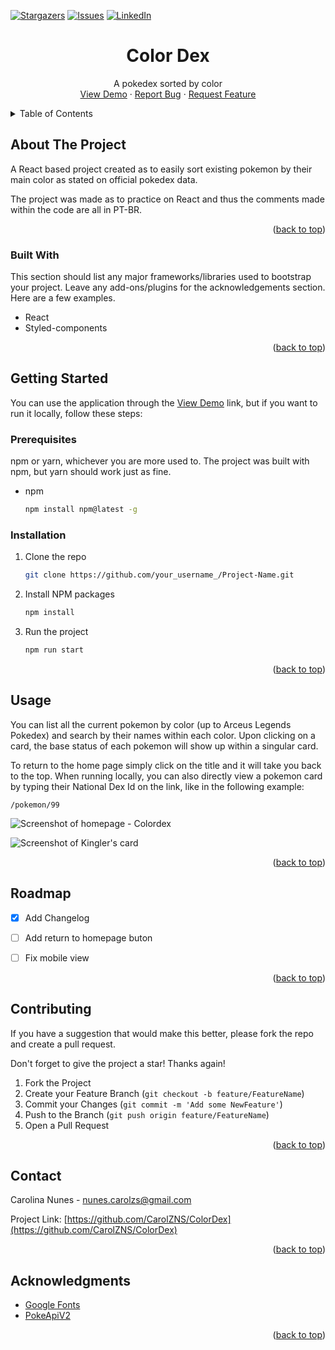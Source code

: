 <a name="readme-top"></a>


[![Stargazers][stars-shield]][stars-url]
[![Issues][issues-shield]][issues-url]
[![LinkedIn][linkedin-shield]][linkedin-url]

<!-- PROJECT LOGO -->
<div align="center">
  <h1 align="center">Color Dex</h1>

  <p align="center">
    A pokedex sorted by color
    <br/>
    <a href="https://tangerine-fox-714b51.netlify.app">View Demo</a>
    ·
    <a href="https://github.com/CarolZNS/ColorDex/issues">Report Bug</a>
    ·
    <a href="https://github.com/CarolZNS/ColorDex/issues">Request Feature</a>
  </p>
</div>



<!-- TABLE OF CONTENTS -->
<details>
  <summary>Table of Contents</summary>
  <ol>
    <li>
      <a href="#about-the-project">About The Project</a>
      <ul>
        <li><a href="#built-with">Built With</a></li>
      </ul>
    </li>
    <li>
      <a href="#getting-started">Getting Started</a>
      <ul>
        <li><a href="#prerequisites">Prerequisites</a></li>
        <li><a href="#installation">Installation</a></li>
      </ul>
    </li>
    <li><a href="#usage">Usage</a></li>
    <li><a href="#roadmap">Roadmap</a></li>
    <li><a href="#contact">Contact</a></li>
  </ol>
</details>



<!-- ABOUT THE PROJECT -->
## About The Project

A React based project created as to easily sort existing pokemon by their main color as stated on official pokedex data.

The project was made as to practice on React and thus the comments made within the code are all in PT-BR.

<p align="right">(<a href="#readme-top">back to top</a>)</p>



### Built With

This section should list any major frameworks/libraries used to bootstrap your project. Leave any add-ons/plugins for the acknowledgements section. Here are a few examples.

* React
* Styled-components

<p align="right">(<a href="#readme-top">back to top</a>)</p>



<!-- GETTING STARTED -->
## Getting Started

You can use the application through the <a href="https://tangerine-fox-714b51.netlify.app">View Demo</a> link, but if you want to run it locally, follow these steps:

### Prerequisites

npm or yarn, whichever you are more used to. The project was built with npm, but yarn should work just as fine.
* npm
  ```sh
  npm install npm@latest -g
  ```

### Installation


1. Clone the repo
   ```sh
   git clone https://github.com/your_username_/Project-Name.git
   ```
2. Install NPM packages
   ```sh
   npm install
   ```
3. Run the project
   ```sh
   npm run start
   ```

<p align="right">(<a href="#readme-top">back to top</a>)</p>



<!-- USAGE EXAMPLES -->
## Usage

You can list all the current pokemon by color (up to Arceus Legends Pokedex) and search by their names within each color. Upon clicking on a card, the base status of each pokemon will show up within a singular card.

To return to the home page simply click on the title and it will take you back to the top.
When running locally, you can also directly view a pokemon card by typing their National Dex Id on the link, like in the following example:

`/pokemon/99`

![Screenshot of homepage - Colordex](https://user-images.githubusercontent.com/105663173/204055308-ab754848-2ca8-4dd5-9f2b-7762884d2c74.png)

![Screenshot of Kingler's card](https://user-images.githubusercontent.com/105663173/204055368-e75e44be-2a78-4bc4-b79f-70e8470d0661.png)
<p align="right">(<a href="#readme-top">back to top</a>)</p>



<!-- ROADMAP -->
## Roadmap

- [x] Add Changelog
- [ ] Add return to homepage buton
- [ ] Fix mobile view



<p align="right">(<a href="#readme-top">back to top</a>)</p>



<!-- CONTRIBUTING -->
## Contributing


If you have a suggestion that would make this better, please fork the repo and create a pull request.

Don't forget to give the project a star! Thanks again!

1. Fork the Project
2. Create your Feature Branch (`git checkout -b feature/FeatureName`)
3. Commit your Changes (`git commit -m 'Add some NewFeature'`)
4. Push to the Branch (`git push origin feature/FeatureName`)
5. Open a Pull Request

<p align="right">(<a href="#readme-top">back to top</a>)</p>



<!-- CONTACT -->
## Contact

Carolina Nunes - nunes.carolzs@gmail.com

Project Link: [https://github.com/CarolZNS/ColorDex](https://github.com/CarolZNS/ColorDex)

<p align="right">(<a href="#readme-top">back to top</a>)</p>



<!-- ACKNOWLEDGMENTS -->
## Acknowledgments

* [Google Fonts](https://fonts.google.com)
* [PokeApiV2](https://pokeapi.co)


<p align="right">(<a href="#readme-top">back to top</a>)</p>



<!-- MARKDOWN LINKS & IMAGES -->
<!-- https://www.markdownguide.org/basic-syntax/#reference-style-links -->
[forks-shield]: https://img.shields.io/github/forks/CarolZNS/ColorDex.svg?style=for-the-badge
[forks-url]: https://github.com/CarolZNS/ColorDex/network/members
[stars-shield]: https://img.shields.io/github/stars/CarolZNS/ColorDex.svg?style=for-the-badge
[stars-url]: https://github.com/CarolZNS/ColorDex/stargazers
[issues-shield]: https://img.shields.io/github/issues/CarolZNS/ColorDex.svg?style=for-the-badge
[issues-url]: https://github.com/CarolZNS/ColorDex/issues
[license-shield]: https://img.shields.io/github/license/othneildrew/Best-README-Template.svg?style=for-the-badge
[linkedin-shield]: https://img.shields.io/badge/-LinkedIn-black.svg?style=for-the-badge&logo=linkedin&colorB=555
[linkedin-url]: https://www.linkedin.com/in/carolina-zischegg-nunes/
[React.js]: https://img.shields.io/badge/React-20232A?style=for-the-badge&logo=react&logoColor=61DAFB
[React-url]: https://reactjs.org/

